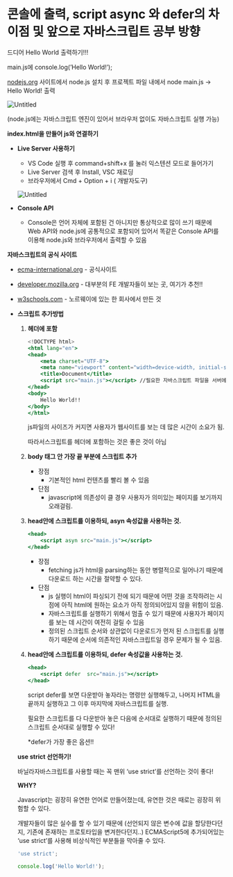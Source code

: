 # 콘솔에 출력, script async 와 defer의 차이점 및 앞으로 자바스크립트 공부 방향

드디어 Hello World 출력하기!!!

main.js에 console.log(’Hello World!’);

[nodejs.org](http://nodejs.org) 사이트에서 node.js 설치 후 프로젝트 파일 내에서 node main.js → Hello World! 출력

![Untitled](%E1%84%8F%E1%85%A9%E1%86%AB%E1%84%89%E1%85%A9%E1%86%AF%E1%84%8B%E1%85%A6%20%E1%84%8E%206eeac/Untitled.png)

(node.js에는 자바스크립트 엔진이 있어서 브라우저 없이도 자바스크립트 실행 가능)

**index.html을 만들어 js와 연결하기**

- **Live Server 사용하기**
    - VS Code 실행 후 command+shift+x 를 눌러 익스텐션 모드로 들어가기
    - Live Server 검색 후 Install, VSC 재로딩
    - 브라우저에서 Cmd + Option + i ( 개발자도구)
    
    ![Untitled](%E1%84%8F%E1%85%A9%E1%86%AB%E1%84%89%E1%85%A9%E1%86%AF%E1%84%8B%E1%85%A6%20%E1%84%8E%206eeac/Untitled%201.png)
    
- **Console API**
    - Console은 언어 자체에 포함된 건 아니지만 통상적으로 많이 쓰기 때문에 Web API와 node.js에 공통적으로 포함되어 있어서 똑같은 Console API를 이용해 node.js와 브라우저에서 출력할 수 있음
    

**자바스크립트의 공식 사이트**

- [ecma-international.org](http://ecma-international.org) - 공식사이트
- [developer.mozilla.org](http://developer.mozilla.org)  - 대부분의 FE 개발자들이 보는 곳, 여기가 추천!!
- [w3schools.com](http://w3schools.com) - 노르웨이에 있는 한 회사에서 만든 것

- **스크립트 추가방법**
    1. **헤더에 포함**
        
        ```jsx
        <!DOCTYPE html>
        <html lang="en">
        <head>
            <meta charset="UTF-8">
            <meta name="viewport" content="width=device-width, initial-scale=1.0">
            <title>Document</title>
            <script src="main.js"></script> //필요한 자바스크립트 파일을 서버에서 다운받아서 이를 실행 한 다음 다시 파싱하는 부분으로 넘어감
        </head>
        <body>
            Hello World!!
        </body>
        </html>
        ```
        
        js파일의 사이즈가 커지면 사용자가 웹사이트를 보는 데 많은 시간이 소요가 됨. 
        
        따라서스크립트를 헤더에 포함하는 것은 좋은 것이 아님 
        
    2. **body 태그 안 가장 끝 부분에 스크립트 추가**
        - 장점
            - 기본적인 html 컨텐츠를 빨리 볼 수 있음
        - 단점
            - javascript에 의존성이 클 경우 사용자가 의미있는 페이지를 보기까지 오래걸림.
    3. **head안에 스크립트를 이용하되, asyn 속성값을 사용하는 것.**
        
        ```jsx
        <head>
            <script asyn src="main.js"></script>
        </head>
        ```
        
        - 장점
            - fetching js가 html을 parsing하는 동안 병렬적으로 일어나기 때문에 다운로드 하는 시간을 절약할 수 있다.
        - 단점
            - js 실행이 html이 파싱되기 전에 되기 때문에 어떤 것을 조작하려는 시점에 아직 html에 원하는 요소가 아직 정의되어있지 않을 위험이 있음.
            - 자바스크립트를 실행하기 위해서 멈출 수 있기 때문에 사용자가 페이지를 보는 데 시간이 여전히 걸릴 수 있음
            - 정의된 스크립트 순서와 상관없이 다운로드가 먼저 된 스크립트를 실행하기 때문에 순서에 의존적인 자바스크립트일 경우 문제가 될 수 있음.
    4. **head안에 스크립트를 이용하되, defer 속성값을 사용하는 것.**
        
        ```jsx
        <head>
            <script defer  src="main.js"></script>
        </head>
        ```
        
        script defer를 보면 다운받아 놓자라는 명령만 실행해두고, 나머지 HTML을 끝까지 실행하고 그 이후 마지막에 자바스크립트를 실행.
        
        필요한 스크립트를 다 다운받아 놓은 다음에 순서대로 실행하기 때문에 정의된 스크립트 순서대로 실행할 수 있다!
        
        *defer가 가장 좋은 옵션!!
        
    
    **use strict 선언하기!**
    
    바닐라자바스크립트를 사용할 때는 꼭 맨위 ‘use strict’를 선언하는 것이 좋다!
    
    **WHY?**
    
    Javascript는 굉장히 유연한 언어로 만들어졌는데, 유연한 것은  때로는 굉장히 위험할 수 있다.
    
    개발자들이 많은 실수를 할 수 있기 때문에 (선언되지 않은 변수에 값을 할당한다던지, 기존에 존재하는 프로토타입을 변겨한다던지..) ECMAScript5에 추가되어있는 ‘use strict’를 사용해 비상식적인 부분들을 막아줄 수 있다.
    
    ```jsx
    'use strict';
    
    console.log('Hello World!');
    ```